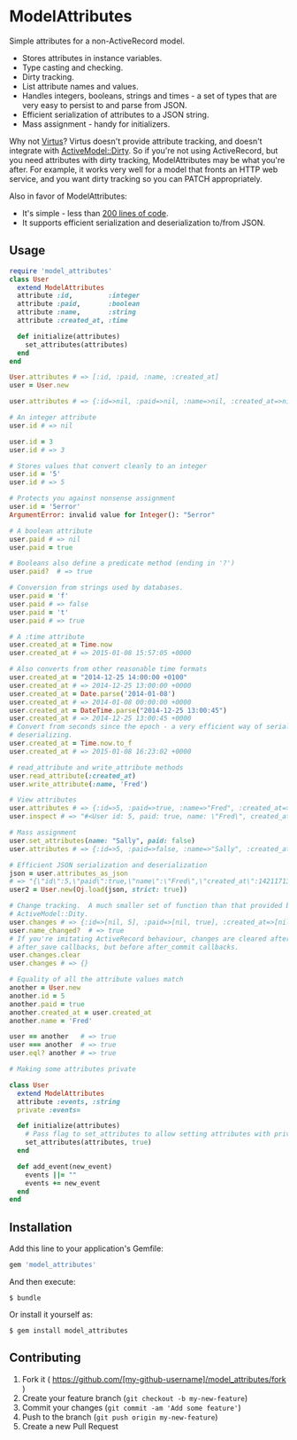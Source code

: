 # ModelAttributes

Simple attributes for a non-ActiveRecord model.

 - Stores attributes in instance variables.
 - Type casting and checking.
 - Dirty tracking.
 - List attribute names and values.
 - Handles integers, booleans, strings and times - a set of types that are very
   easy to persist to and parse from JSON.
 - Efficient serialization of attributes to a JSON string.
 - Mass assignment - handy for initializers.

Why not [Virtus][virtus-gem]?  Virtus doesn't provide attribute tracking, and
doesn't integrate with [ActiveModel::Dirty][am-dirty].  So if you're not using
ActiveRecord, but you need attributes with dirty tracking, ModelAttributes may be
what you're after.  For example, it works very well for a model that fronts an
HTTP web service, and you want dirty tracking so you can PATCH appropriately.

Also in favor of ModelAttributes:

 - It's simple - less than [200 lines of code][source].
 - It supports efficient serialization and deserialization to/from JSON.

[virtus-gem]:https://github.com/solnic/virtus
[am-dirty]:https://github.com/rails/rails/blob/v3.0.20/activemodel/lib/active_model/dirty.rb
[source]:https://github.int.yammer.com/yammer/model_attributes/blob/master/lib/model_attributes.rb

## Usage

```ruby
require 'model_attributes'
class User
  extend ModelAttributes
  attribute :id,         :integer
  attribute :paid,       :boolean
  attribute :name,       :string
  attribute :created_at, :time

  def initialize(attributes)
    set_attributes(attributes)
  end
end

User.attributes # => [:id, :paid, :name, :created_at]
user = User.new

user.attributes # => {:id=>nil, :paid=>nil, :name=>nil, :created_at=>nil}

# An integer attribute
user.id # => nil

user.id = 3
user.id # => 3

# Stores values that convert cleanly to an integer
user.id = '5'
user.id # => 5

# Protects you against nonsense assignment
user.id = '5error'
ArgumentError: invalid value for Integer(): "5error"

# A boolean attribute
user.paid # => nil
user.paid = true

# Booleans also define a predicate method (ending in '?')
user.paid?  # => true

# Conversion from strings used by databases.
user.paid = 'f'
user.paid # => false
user.paid = 't'
user.paid # => true

# A :time attribute
user.created_at = Time.now
user.created_at # => 2015-01-08 15:57:05 +0000

# Also converts from other reasonable time formats
user.created_at = "2014-12-25 14:00:00 +0100"
user.created_at # => 2014-12-25 13:00:00 +0000
user.created_at = Date.parse('2014-01-08')
user.created_at # => 2014-01-08 00:00:00 +0000
user.created_at = DateTime.parse("2014-12-25 13:00:45")
user.created_at # => 2014-12-25 13:00:45 +0000
# Convert from seconds since the epoch - a very efficient way of serializing and
# deserializing.
user.created_at = Time.now.to_f
user.created_at # => 2015-01-08 16:23:02 +0000

# read_attribute and write_attribute methods
user.read_attribute(:created_at)
user.write_attribute(:name, 'Fred')

# View attributes
user.attributes # => {:id=>5, :paid=>true, :name=>"Fred", :created_at=>2015-01-08 15:57:05 +0000}
user.inspect # => "#<User id: 5, paid: true, name: \"Fred\", created_at: 2015-01-08 15:57:05 +0000>"

# Mass assignment
user.set_attributes(name: "Sally", paid: false)
user.attributes # => {:id=>5, :paid=>false, :name=>"Sally", :created_at=>2015-01-08 15:57:05 +0000}

# Efficient JSON serialization and deserialization
json = user.attributes_as_json
# => "{\"id\":5,\"paid\":true,\"name\":\"Fred\",\"created_at\":1421171317.76286}"
user2 = User.new(Oj.load(json, strict: true))

# Change tracking.  A much smaller set of function than that provided by
# ActiveModel::Dity.
user.changes # => {:id=>[nil, 5], :paid=>[nil, true], :created_at=>[nil, 2015-01-08 15:57:05 +0000], :name=>[nil, "Fred"]}
user.name_changed?  # => true
# If you're imitating ActiveRecord behaviour, changes are cleared after
# after_save callbacks, but before after_commit callbacks.
user.changes.clear
user.changes # => {}

# Equality of all the attribute values match
another = User.new
another.id = 5
another.paid = true
another.created_at = user.created_at
another.name = 'Fred'

user == another   # => true
user === another  # => true
user.eql? another # => true

# Making some attributes private

class User
  extend ModelAttributes
  attribute :events, :string
  private :events=

  def initialize(attributes)
    # Pass flag to set_attributes to allow setting attributes with private writers
    set_attributes(attributes, true)
  end

  def add_event(new_event)
    events ||= ""
    events += new_event
  end
end
```

## Installation

Add this line to your application's Gemfile:

```ruby
gem 'model_attributes'
```

And then execute:

    $ bundle

Or install it yourself as:

    $ gem install model_attributes

## Contributing

1. Fork it ( https://github.com/[my-github-username]/model_attributes/fork )
2. Create your feature branch (`git checkout -b my-new-feature`)
3. Commit your changes (`git commit -am 'Add some feature'`)
4. Push to the branch (`git push origin my-new-feature`)
5. Create a new Pull Request
